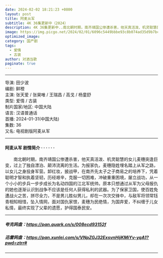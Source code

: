 ```yaml
---
date: 2024-02-02 18:21:23 +0800
layout: post
title: 阿麦从军
subtitle: 4K 36集更新中（2024）
description: 4K 36集更新中..南北朝时期，南齐靖国公惨遭杀害，他天真活泼、机灵聪慧的女儿麦穗突逢巨变，过上了独自漂泊、颠沛流离的生活。为报家仇，麦穗隐姓埋名踏上从军之路，以女儿之身投身军营...
image: https://img.picgo.net/2024/02/01/6096c5449bbbe93c8b074ad35d9b7bc3d3fe410385a72562.webp
optimized_image: 
category: 国产剧
tags:
  - 爱情
  - 古装
author: 对酒当歌
paginate: true
---
```


---

导演: 田少波  
编剧: 鲜橙  
主演: 张天爱 / 张昊唯 / 王瑞昌 / 高戈 / 杨童舒  
类型: 爱情 / 古装  
制片国家/地区: 中国大陆  
语言: 汉语普通话  
首播: 2024-01-31(中国大陆)  
集数: 36  
又名: 电视剧版阿麦从军  

---

#### 阿麦从军 剧情简介 · · · · · ·

　　南北朝时期，南齐靖国公惨遭杀害，他天真活泼、机灵聪慧的女儿麦穗突逢巨变，过上了独自漂泊、颠沛流离的生活。为报家仇，麦穗隐姓埋名踏上从军之路，以女儿之身投身军营。卸红妆，披战甲，在南齐先太子之子商易之的培养下，凭着聪明才智和执着坚韧，历经艰辛，克服一切困难，冲破重重困境，屡立战功，从一个小小的步兵一步步成长为名动四国的江北军统帅。原本只想通过从军为父母报仇的她也逐渐认识到战争不应该是任何人获得私利的武器。为了保家卫国，使百姓免遭战火之苦，拼尽全力，不是男儿胜似男儿，却在一次次交锋中，与敌军将领常钰青相知相惜，坠入情网，面对国仇家恨，麦穗为民绝情，为国弃爱，不纠缠于儿女私情，最终实现了父辈的遗愿，护得国泰民安。

---

##### 夸克网盘：<https://pan.quark.cn/s/008ecd93152f>

##### 迅雷网盘：<https://pan.xunlei.com/s/VNpZGJ32ExsvnHijKMiYv-yqA1?pwd=ztrr#>

---
